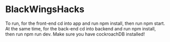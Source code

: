 # BlackWingsHacks

To run, for the front-end cd into app and run npm install, then run npm start.
At the same time, for the back-end cd into backend and run npm install, then run npm run dev.
Make sure you have cockroachDB installed!
